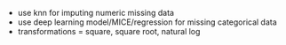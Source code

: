- use knn for imputing numeric missing data
- use deep learning model/MICE/regression for missing categorical data
- transformations = square, square root, natural log
